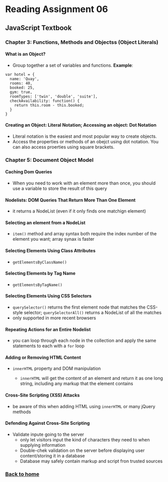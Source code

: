 # Reading Assignment 06

## JavaScript Textbook

### **Chapter 3: Functions, Methods and Objectss (Object Literals)**

#### What is an Object?

- Group together a set of variables and functions. **Example**:

```
var hotel = {
  name: 'Quay',
  rooms: 40,
  booked: 25,
  gym: true,
  roomTypes: ['twin', 'double', 'suite'],
  checkAvailability: function() {
    return this.room - this.booked;
  }
}
```

#### Creating an Object: Literal Notation; Accessing an object: Dot Notation

- Literal notation is the easiest and most popular way to create objects.
- Access the properties or methods of an obejct using dot notation. You can also access proerties using square brackets.

### **Chapter 5: Document Object Model**

#### Caching Dom Queries

- When you need to work with an element more than once, you should use a variable to store the result of this query

#### Nodelists: DOM Queries That Return More Than One Element

- it returns a NodeList (even if it only finds one matchign element)

#### Selecting an element from a NodeList

- `item()` method and array syntax both require the index number of the element you want; array synax is faster

#### Selecting Elements Using Class Attributes

- `getElementsByClassName()`

#### Selecting Elements by Tag Name

- `getElementsByTagName()`

#### Selecting Elements Using CSS Selectors

- `querySelector()` returns the first element node that matches the CSS-style selector; `querySelectorAll()` returns a NodeList of all the matches
- only supported in more recent browsers

#### Repeating Actions for an Entire Nodelist

- you can loop through each node in the collection and apply the same statements to each with a `for` loop

#### Adding or Removing HTML Content

- `innerHTML` property and DOM manipulation

  - `innerHTML` will get the content of an element and return it as one long string, including any markup that the element contains

#### Cross-Site Scripting (XSS) Attacks

- be aware of this when adding HTML using `innerHTML` or many jQuery methods

#### Defending Against Cross-Site Scripting

- Validate inpute going to the server
  - only let visitors input the kind of characters they need to when supplying information
  - Double-chek validation on the server before displaying user content/storing it in a database
  - Database may safely contain markup and script fron trusted sources

### [Back to home](https://dcalhoun286.github.io/reading-notes/)